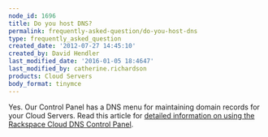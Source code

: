 ```yaml
---
node_id: 1696
title: Do you host DNS?
permalink: frequently-asked-question/do-you-host-dns
type: frequently_asked_question
created_date: '2012-07-27 14:45:10'
created_by: David Hendler
last_modified_date: '2016-01-05 18:4647'
last_modified_by: catherine.richardson
products: Cloud Servers
body_format: tinymce
---
```


Yes. Our Control Panel has a DNS menu for maintaining domain records for
your Cloud Servers. Read this article for [detailed information on using
the Rackspace Cloud DNS Control
Panel](http://www.rackspace.com/knowledge_center/article/create-dns-records-for-cloud-servers-with-the-control-panel).

